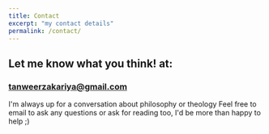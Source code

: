 ```yaml
---
title: Contact
excerpt: "my contact details"
permalink: /contact/
---
```


## Let me know what you think! at:

### tanweerzakariya@gmail.com

I'm always up for a conversation about philosophy or theology
Feel free to email to ask any questions or ask for reading too, I'd be more than happy to help ;)